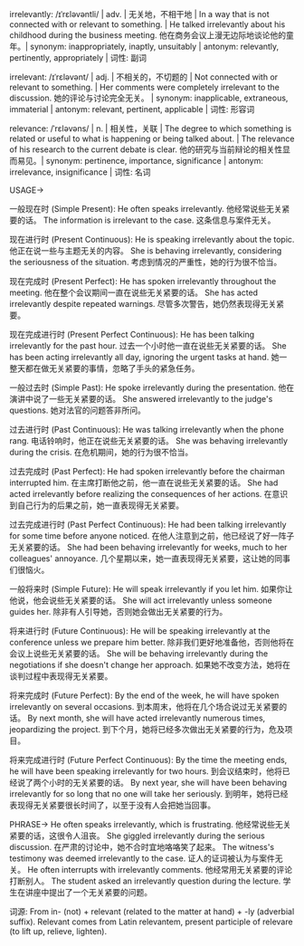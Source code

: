 irrelevantly: /ɪˈrɛləvəntli/ | adv. | 无关地，不相干地 |  In a way that is not connected with or relevant to something. | He talked irrelevantly about his childhood during the business meeting.  他在商务会议上漫无边际地谈论他的童年。| synonym: inappropriately, inaptly, unsuitably | antonym: relevantly, pertinently, appropriately | 词性: 副词

irrelevant: /ɪˈrɛləvənt/ | adj. | 不相关的，不切题的 | Not connected with or relevant to something. |  Her comments were completely irrelevant to the discussion. 她的评论与讨论完全无关。 | synonym: inapplicable, extraneous, immaterial | antonym: relevant, pertinent, applicable | 词性: 形容词

relevance: /ˈrɛləvəns/ | n. | 相关性，关联 | The degree to which something is related or useful to what is happening or being talked about. | The relevance of his research to the current debate is clear. 他的研究与当前辩论的相关性显而易见。| synonym:  pertinence,  importance, significance | antonym: irrelevance, insignificance | 词性: 名词


USAGE->

一般现在时 (Simple Present):
He often speaks irrelevantly. 他经常说些无关紧要的话。
The information is irrelevant to the case.  这条信息与案件无关。


现在进行时 (Present Continuous):
He is speaking irrelevantly about the topic. 他正在说一些与主题无关的内容。
She is behaving irrelevantly, considering the seriousness of the situation. 考虑到情况的严重性，她的行为很不恰当。


现在完成时 (Present Perfect):
He has spoken irrelevantly throughout the meeting.  他在整个会议期间一直在说些无关紧要的话。
She has acted irrelevantly despite repeated warnings. 尽管多次警告，她仍然表现得无关紧要。


现在完成进行时 (Present Perfect Continuous):
He has been talking irrelevantly for the past hour.  过去一个小时他一直在说些无关紧要的话。
She has been acting irrelevantly all day, ignoring the urgent tasks at hand. 她一整天都在做无关紧要的事情，忽略了手头的紧急任务。


一般过去时 (Simple Past):
He spoke irrelevantly during the presentation.  他在演讲中说了一些无关紧要的话。
She answered irrelevantly to the judge's questions. 她对法官的问题答非所问。


过去进行时 (Past Continuous):
He was talking irrelevantly when the phone rang.  电话铃响时，他正在说些无关紧要的话。
She was behaving irrelevantly during the crisis. 在危机期间，她的行为很不恰当。


过去完成时 (Past Perfect):
He had spoken irrelevantly before the chairman interrupted him. 在主席打断他之前，他一直在说些无关紧要的话。
She had acted irrelevantly before realizing the consequences of her actions. 在意识到自己行为的后果之前，她一直表现得无关紧要。


过去完成进行时 (Past Perfect Continuous):
He had been talking irrelevantly for some time before anyone noticed.  在他人注意到之前，他已经说了好一阵子无关紧要的话。
She had been behaving irrelevantly for weeks, much to her colleagues' annoyance.  几个星期以来，她一直表现得无关紧要，这让她的同事们很恼火。


一般将来时 (Simple Future):
He will speak irrelevantly if you let him. 如果你让他说，他会说些无关紧要的话。
She will act irrelevantly unless someone guides her. 除非有人引导她，否则她会做出无关紧要的行为。


将来进行时 (Future Continuous):
He will be speaking irrelevantly at the conference unless we prepare him better. 除非我们更好地准备他，否则他将在会议上说些无关紧要的话。
She will be behaving irrelevantly during the negotiations if she doesn't change her approach. 如果她不改变方法，她将在谈判过程中表现得无关紧要。


将来完成时 (Future Perfect):
By the end of the week, he will have spoken irrelevantly on several occasions. 到本周末，他将在几个场合说过无关紧要的话。
By next month, she will have acted irrelevantly numerous times, jeopardizing the project. 到下个月，她将已经多次做出无关紧要的行为，危及项目。


将来完成进行时 (Future Perfect Continuous):
By the time the meeting ends, he will have been speaking irrelevantly for two hours. 到会议结束时，他将已经说了两个小时的无关紧要的话。
By next year, she will have been behaving irrelevantly for so long that no one will take her seriously. 到明年，她将已经表现得无关紧要很长时间了，以至于没有人会把她当回事。


PHRASE->
He often speaks irrelevantly, which is frustrating. 他经常说些无关紧要的话，这很令人沮丧。
She giggled irrelevantly during the serious discussion. 在严肃的讨论中，她不合时宜地咯咯笑了起来。
The witness's testimony was deemed irrelevantly to the case. 证人的证词被认为与案件无关。
He often interrupts with irrelevantly comments. 他经常用无关紧要的评论打断别人。
The student asked an irrelevantly question during the lecture. 学生在讲座中提出了一个无关紧要的问题。

词源:  From in- (not) + relevant (related to the matter at hand) + -ly (adverbial suffix).  Relevant comes from Latin relevantem, present participle of relevare (to lift up, relieve, lighten).


